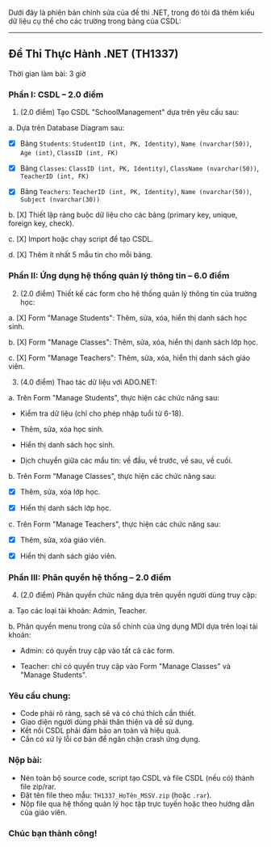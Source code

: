 Dưới đây là phiên bản chỉnh sửa của đề thi .NET, trong đó tôi đã thêm kiểu dữ liệu cụ thể cho các trường trong bảng của CSDL:

---

## Đề Thi Thực Hành .NET (TH1337)

Thời gian làm bài: 3 giờ

### Phần I: CSDL – 2.0 điểm

1. (2.0 điểm) Tạo CSDL "SchoolManagement" dựa trên yêu cầu sau:

a. Dựa trên Database Diagram sau:

- [X] Bảng `Students`: `StudentID (int, PK, Identity)`, `Name (nvarchar(50))`, `Age (int)`, `ClassID (int, FK)`

- [X] Bảng `Classes`: `ClassID (int, PK, Identity)`, `ClassName (nvarchar(50))`, `TeacherID (int, FK)`

- [X] Bảng `Teachers`: `TeacherID (int, PK, Identity)`, `Name (nvarchar(50))`, `Subject (nvarchar(30))`

b. [X] Thiết lập ràng buộc dữ liệu cho các bảng (primary key, unique, foreign key, check).

c. [X] Import hoặc chạy script để tạo CSDL.

d. [X] Thêm ít nhất 5 mẫu tin cho mỗi bảng.

### Phần II: Ứng dụng hệ thống quản lý thông tin – 6.0 điểm

2. (2.0 điểm) Thiết kế các form cho hệ thống quản lý thông tin của trường học:

a. [X] Form "Manage Students": Thêm, sửa, xóa, hiển thị danh sách học sinh.

b. [X] Form "Manage Classes": Thêm, sửa, xóa, hiển thị danh sách lớp học.

c. [X] Form "Manage Teachers": Thêm, sửa, xóa, hiển thị danh sách giáo viên.

3. (4.0 điểm) Thao tác dữ liệu với ADO.NET:

a. Trên Form "Manage Students", thực hiện các chức năng sau:

- Kiểm tra dữ liệu (chỉ cho phép nhập tuổi từ 6-18).

- Thêm, sửa, xóa học sinh.

- Hiển thị danh sách học sinh.

- Dịch chuyển giữa các mẩu tin: về đầu, về trước, về sau, về cuối.

b. Trên Form "Manage Classes", thực hiện các chức năng sau:

- [X] Thêm, sửa, xóa lớp học.

- [X] Hiển thị danh sách lớp học.

c. Trên Form "Manage Teachers", thực hiện các chức năng sau:

- [X] Thêm, sửa, xóa giáo viên.

- [X] Hiển thị danh sách giáo viên.

### Phần III: Phân quyền hệ thống – 2.0 điểm

4. (2.0 điểm) Phân quyền chức năng dựa trên quyền người dùng truy cập:

a. Tạo các loại tài khoản: Admin, Teacher.

b. Phân quyền menu trong cửa sổ chính của ứng dụng MDI dựa trên loại tài khoản:

- Admin: có quyền truy cập vào tất cả các form.

- Teacher: chỉ có quyền truy cập vào Form "Manage Classes" và "Manage Students".


### Yêu cầu chung:

- Code phải rõ ràng, sạch sẽ và có chú thích cần thiết.
- Giao diện người dùng phải thân thiện và dễ sử dụng.
- Kết nối CSDL phải đảm bảo an toàn và hiệu quả.
- Cần có xử lý lỗi cơ bản để ngăn chặn crash ứng dụng.

### Nộp bài:

- Nén toàn bộ source code, script tạo CSDL và file CSDL (nếu có) thành file zip/rar.
- Đặt tên file theo mẫu: `TH1337_HọTên_MSSV.zip` (hoặc `.rar`).
- Nộp file qua hệ thống quản lý học tập trực tuyến hoặc theo hướng dẫn của giáo viên.

### Chúc bạn thành công!
